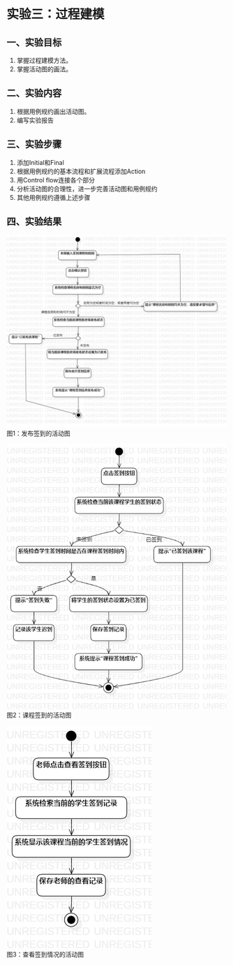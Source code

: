 # 实验三：过程建模

## 一、实验目标

1. 掌握过程建模方法。
2. 掌握活动图的画法。

## 二、实验内容

1. 根据用例规约画出活动图。
2. 编写实验报告

## 三、实验步骤

1. 添加Initial和Final
2. 根据用例规约的基本流程和扩展流程添加Action
3. 用Control flow连接各个部分
4. 分析活动图的合理性，进一步完善活动图和用例规约
5. 其他用例规约遵循上述步骤

## 四、实验结果

![发布签到活动图](./UML_03_ActivityDiagram1.jpg)  
图1：发布签到的活动图


![课程签到活动图](./UML_03_ActivityDiagram2.jpg)  
图2：课程签到的活动图


![查看签到情况活动图](./UML_03_ActivityDiagram3.jpg)  
图3：查看签到情况的活动图
